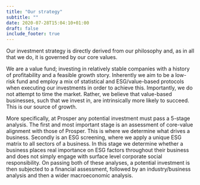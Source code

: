 ```yaml
---
title: "Our strategy"
subtitle: ""
date: 2020-07-28T15:04:10+01:00
draft: false
include_footer: true
---
```


Our investment strategy is directly derived from our philosophy and, as in all that we do, it is governed by our core values.

We are a value fund; investing in relatively stable companies with a history of profitability and a feasible growth story. Inherently we aim to be a low-risk fund and employ a mix of statistical and ESG/value-based protocols when executing our investments in order to achieve this. Importantly, we do not attempt to time the market. Rather, we believe that value-based businesses, such that we invest in, are intrinsically more likely to succeed. This is our source of growth.

More specifically, at Prosper any potential investment must pass a 5-stage analysis. The first and most important stage is an assessment of core-value alignment with those of Prosper. This is where we determine what drives a business. Secondly is an ESG screening, where we apply a unique ESG matrix to all sectors of a business. In this stage we determine whether a business places real importance on ESG factors throughout their business and does not simply engage with surface level corporate social responsibility. On passing both of these analyses, a potential investment is then subjected to a financial assessment, followed by an industry/business analysis and then a wider macroeconomic analysis.